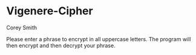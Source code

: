 # Vigenere-Cipher
Corey Smith  



Please enter a phrase to encrypt in all uppercase letters.
The program will then encrypt and then decrypt your phrase.
